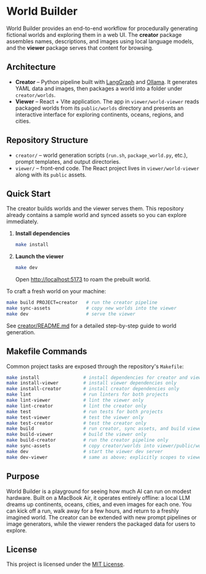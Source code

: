 # World Builder

World Builder provides an end-to-end workflow for procedurally generating fictional worlds and exploring them in a web UI. The **creator** package assembles names, descriptions, and images using local language models, and the **viewer** package serves that content for browsing.

## Architecture
- **Creator** – Python pipeline built with [LangGraph](https://github.com/langchain-ai/langgraph) and [Ollama](https://ollama.ai/). It generates YAML data and images, then packages a world into a folder under `creator/worlds`.
- **Viewer** – React + Vite application. The app in `viewer/world-viewer` reads packaged worlds from its `public/worlds` directory and presents an interactive interface for exploring continents, oceans, regions, and cities.

## Repository Structure
- `creator/` – world generation scripts (`run.sh`, `package_world.py`, etc.), prompt templates, and output directories.
- `viewer/` – front-end code. The React project lives in `viewer/world-viewer` along with its `public` assets.

## Quick Start
The creator builds worlds and the viewer serves them. This repository already contains a sample world and synced assets so you can explore immediately.

1. **Install dependencies**
   ```bash
   make install
   ```
2. **Launch the viewer**
   ```bash
   make dev
   ```
   Open <http://localhost:5173> to roam the prebuilt world.

To craft a fresh world on your machine:

```bash
make build PROJECT=creator   # run the creator pipeline
make sync-assets             # copy new worlds into the viewer
make dev                     # serve the viewer
```

See [creator/README.md](creator/README.md) for a detailed step-by-step guide to world generation.

## Makefile Commands
Common project tasks are exposed through the repository's `Makefile`:

```bash
make install                # install dependencies for creator and viewer
make install-viewer         # install viewer dependencies only
make install-creator        # install creator dependencies only
make lint                   # run linters for both projects
make lint-viewer            # lint the viewer only
make lint-creator           # lint the creator only
make test                   # run tests for both projects
make test-viewer            # test the viewer only
make test-creator           # test the creator only
make build                  # run creator, sync assets, and build viewer
make build-viewer           # build the viewer only
make build-creator          # run the creator pipeline only
make sync-assets            # copy creator/worlds into viewer/public/worlds
make dev                    # start the viewer dev server
make dev-viewer             # same as above; explicitly scopes to viewer
```

## Purpose
World Builder is a playground for seeing how much AI can run on modest hardware. Built on a MacBook Air, it operates entirely offline: a local LLM dreams up continents, oceans, cities, and even images for each one. You can kick off a run, walk away for a few hours, and return to a freshly imagined world. The creator can be extended with new prompt pipelines or image generators, while the viewer renders the packaged data for users to explore.

## License
This project is licensed under the [MIT License](LICENSE).


